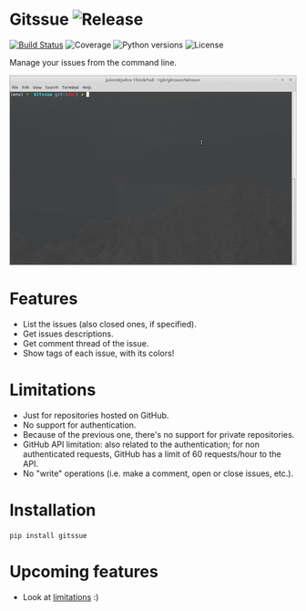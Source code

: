 Gitssue ![Release](https://img.shields.io/badge/release-v1.0.0-brightgreen.svg)
=======

[![Build Status](https://travis-ci.org/julenpardo/Gitssue.svg?branch=dev)](https://travis-ci.org/julenpardo/Gitssue)
![Coverage](https://img.shields.io/badge/coverage-99%25-brightgreen.svg)
![Python versions](https://img.shields.io/badge/python-3.4%2C%203.5%2C%203.6-blue.svg)
![License](https://img.shields.io/badge/license-GPLv3-blue.svg)

Manage your issues from the command line.

![img/demo.gif](img/demo.gif)

# Features

 - List the issues (also closed ones, if specified).
 - Get issues descriptions.
 - Get comment thread of the issue.
 - Show tags of each issue, with its colors!

# Limitations

 - Just for repositories hosted on GitHub.
 - No support for authentication.
 - Because of the previous one, there's no support for private repositories.
 - GitHub API limitation: also related to the authentication; for non authenticated requests, GitHub has a limit of 60 requests/hour to the API.
 - No "write" operations (i.e. make a comment, open or close issues, etc.).

# Installation

 ```
 pip install gitssue
 ```

# Upcoming features

 - Look at [limitations](#limitations) :)
